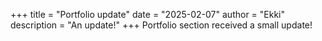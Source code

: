 +++
title = "Portfolio update"
date = "2025-02-07"
author = "Ekki"
description = "An update!"
+++
Portfolio section received a small update!  
